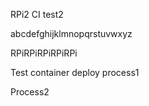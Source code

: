 RPi2 CI test2

abcdefghijklmnopqrstuvwxyz

RPiRPiRPiRPiRPi

Test container deploy process1

Process2

